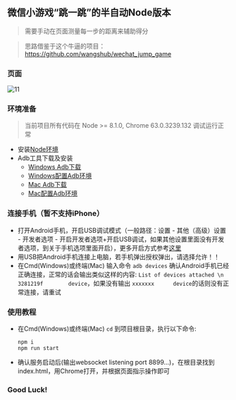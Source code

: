 ## 微信小游戏“跳一跳”的半自动Node版本
> 需要手动在页面测量每一步的距离来辅助得分

> 思路借鉴于这个牛逼的项目：https://github.com/wangshub/wechat_jump_game

### 页面
![11][1]


### 环境准备
> 当前项目所有代码在 Node >= 8.1.0, Chrome 63.0.3239.132 调试运行正常
- 安装[Node环境](https://nodejs.org/zh-cn/)
- Adb工具下载及安装
    - [Windows Adb下载](https://dl.google.com/android/repository/platform-tools-latest-windows.zip)
    - [Windows配置Adb环境](https://jingyan.baidu.com/article/17bd8e52f514d985ab2bb800.html)
    - [Mac Adb下载](https://dl.google.com/android/repository/platform-tools-latest-darwin.zip)
    - [Mac配置Adb环境](http://blog.csdn.net/lihongxiangleo/article/details/52598233)


### 连接手机（暂不支持iPhone）
- 打开Android手机，开启USB调试模式（一般路径：设置 - 其他（高级）设置 - 开发者选项 - 开启开发者选项+开启USB调试，如果其他设置里面没有开发者选项，到关于手机选项里面开启），更多开启方式参考[这里](http://www.shuame.com/faq/usb-connect/9-usb.html)
- 用USB把Android手机连接上电脑，若手机弹出授权弹出，请选择允许！！
- 在Cmd(Windows)或终端(Mac) 输入命令 `adb devices` 确认Android手机已经正确连接，正常的话会输出类似这样的内容: `List of devices attached \n 3281219f        device`，如果没有输出 `xxxxxxx      device`的话则没有正常连接，请重试


### 使用教程
- 在Cmd(Windows)或终端(Mac) `cd` 到项目根目录，执行以下命令:
    ```
    npm i
    npm run start
    ```
- 确认服务启动后(输出websocket listening port 8899...)，在根目录找到index.html，用Chrome打开，并根据页面指示操作即可


### Good Luck!


[1]: http://static.zybuluo.com/dmq/homu43qg8711810igjjhkedh/image.png